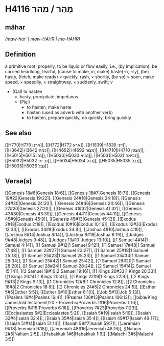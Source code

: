 # H4116 מָהַר / מהר

## mâhar

_(maw-har' | maw-HAHR | ma-HAHR)_

## Definition

a primitive root; properly, to be liquid or flow easily, i.e., (by implication); be carried headlong, fearful, (cause to make, in, make) haste(-n, -ily), (be) hasty, (fetch, make ready) × quickly, rash, × shortly, (be so) × soon, make speed, × speedily, × straightway, × suddenly, swift; v

- (Qal) to hasten
  - hasty, precipitate, impetuous
  - (Piel)
    - to hasten, make haste
    - hasten (used as adverb with another verb)
    - to hasten, prepare quickly, do quickly, bring quickly

## See also

[[H770|H770 ארנן]], [[H772|H772 ארע]], [[H1839|H1839 דני]], [[H3642|H3642 כמה]], [[H4692|H4692 מצור]], [[H4710|H4710 מצפן]], [[H5015|H5015 נבו]], [[H5030|H5030 נביא]], [[H5031|H5031 נביאה]], [[H5032|H5032 נביות]], [[H5034|H5034 נבל]], [[H5035|H5035 נבל]], [[H5036|H5036 נבל]]

## Verse(s)

[[Genesis 18#6|Genesis 18:6]], [[Genesis 18#7|Genesis 18:7]], [[Genesis 19#22|Genesis 19:22]], [[Genesis 24#18|Genesis 24:18]], [[Genesis 24#20|Genesis 24:20]], [[Genesis 24#46|Genesis 24:46]], [[Genesis 27#20|Genesis 27:20]], [[Genesis 41#32|Genesis 41:32]], [[Genesis 43#30|Genesis 43:30]], [[Genesis 44#11|Genesis 44:11]], [[Genesis 45#9|Genesis 45:9]], [[Genesis 45#13|Genesis 45:13]], [[Exodus 2#18|Exodus 2:18]], [[Exodus 10#16|Exodus 10:16]], [[Exodus 12#33|Exodus 12:33]], [[Exodus 34#8|Exodus 34:8]], [[Joshua 4#10|Joshua 4:10]], [[Joshua 8#14|Joshua 8:14]], [[Joshua 8#19|Joshua 8:19]], [[Judges 9#48|Judges 9:48]], [[Judges 13#10|Judges 13:10]], [[1 Samuel 4#14|1 Samuel 4:14]], [[1 Samuel 9#12|1 Samuel 9:12]], [[1 Samuel 17#48|1 Samuel 17:48]], [[1 Samuel 23#27|1 Samuel 23:27]], [[1 Samuel 25#18|1 Samuel 25:18]], [[1 Samuel 25#23|1 Samuel 25:23]], [[1 Samuel 25#34|1 Samuel 25:34]], [[1 Samuel 25#42|1 Samuel 25:42]], [[1 Samuel 28#20|1 Samuel 28:20]], [[1 Samuel 28#24|1 Samuel 28:24]], [[2 Samuel 15#14|2 Samuel 15:14]], [[2 Samuel 19#16|2 Samuel 19:16]], [[1 Kings 20#33|1 Kings 20:33]], [[1 Kings 20#41|1 Kings 20:41]], [[1 Kings 22#9|1 Kings 22:9]], [[2 Kings 9#13|2 Kings 9:13]], [[1 Chronicles 12#8|1 Chronicles 12:8]], [[2 Chronicles 18#8|2 Chronicles 18:8]], [[2 Chronicles 24#5|2 Chronicles 24:5]], [[Esther 5#5|Esther 5:5]], [[Esther 6#10|Esther 6:10]], [[Job 5#13|Job 5:13]], [[Psalms 16#4|Psalms 16:4]], [[Psalms 106#13|Psalms 106:13]], [[bible/King James/old testament/20 - Proverbs/Proverbs 1#16|Proverbs 1:16]], [[Proverbs 6#18|Proverbs 6:18]], [[Proverbs 7#23|Proverbs 7:23]], [[Ecclesiastes 5#2|Ecclesiastes 5:2]], [[Isaiah 5#19|Isaiah 5:19]], [[Isaiah 32#4|Isaiah 32:4]], [[Isaiah 35#4|Isaiah 35:4]], [[Isaiah 49#17|Isaiah 49:17]], [[Isaiah 51#14|Isaiah 51:14]], [[Isaiah 59#7|Isaiah 59:7]], [[Jeremiah 9#18|Jeremiah 9:18]], [[Jeremiah 48#16|Jeremiah 48:16]], [[Nahum 2#5|Nahum 2:5]], [[Habakkuk 1#6|Habakkuk 1:6]], [[Malachi 3#5|Malachi 3:5]]